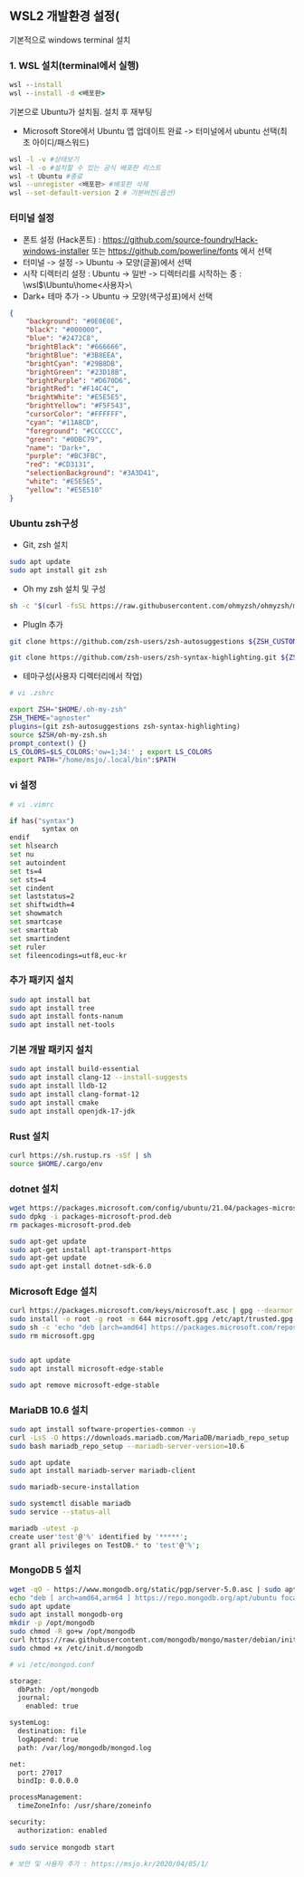 ## WSL2 개발환경 설정(

기본적으로 windows terminal 설치

### 1. WSL 설치(terminal에서 실행)
```bat
wsl --install
wsl --install -d <배포판>
```

기본으로 Ubuntu가 설치됨. 설치 후 재부팅
* Microsoft Store에서 Ubuntu 앱 업데이트 완료 -> 터미널에서 ubuntu 선택(최초 아이디/패스워드)

```bash
wsl -l -v #상태보기 
wsl -l -o #설치할 수 있는 공식 배포판 리스트
wsl -t Ubuntu #종료
wsl --unregister <배포판> #배포판 삭제
wsl --set-default-version 2 # 기본버전(옵션)
```
### 터미널 설정

* 폰트 설정 (Hack폰트) : https://github.com/source-foundry/Hack-windows-installer 또는 https://github.com/powerline/fonts 에서 선택
* 터미널 -> 설정 ->  Ubuntu -> 모양(글꼴)에서 선택
* 시작 디렉터리 설정 : Ubuntu -> 일반 -> 디렉터리를 시작하는 중 : \\wsl$\Ubuntu\home\<사용자>\
* Dark+ 테마 추가 ->  Ubuntu -> 모양(색구성표)에서 선택
```json
{
    "background": "#0E0E0E",
    "black": "#000000",
    "blue": "#2472C8",
    "brightBlack": "#666666",
    "brightBlue": "#3B8EEA",
    "brightCyan": "#29B8DB",
    "brightGreen": "#23D18B",
    "brightPurple": "#D670D6",
    "brightRed": "#F14C4C",
    "brightWhite": "#E5E5E5",
    "brightYellow": "#F5F543",
    "cursorColor": "#FFFFFF",
    "cyan": "#11A8CD",
    "foreground": "#CCCCCC",
    "green": "#0DBC79",
    "name": "Dark+",
    "purple": "#BC3FBC",
    "red": "#CD3131",
    "selectionBackground": "#3A3D41",
    "white": "#E5E5E5",
    "yellow": "#E5E510"
}
```

### Ubuntu zsh구성

* Git, zsh 설치
```bash
sudo apt update
sudo apt install git zsh
```
* Oh my zsh 설치 및 구성
```bash
sh -c "$(curl -fsSL https://raw.githubusercontent.com/ohmyzsh/ohmyzsh/master/tools/install.sh)"
```

* PlugIn 추가
```bash
git clone https://github.com/zsh-users/zsh-autosuggestions ${ZSH_CUSTOM:-~/.oh-my-zsh/custom}/plugins/zsh-autosuggestions

git clone https://github.com/zsh-users/zsh-syntax-highlighting.git ${ZSH_CUSTOM:-~/.oh-my-zsh/custom}/plugins/zsh-syntax-highlighting
```

* 테마구성(사용자 디렉터리에서 작업)
```bash
# vi .zshrc

export ZSH="$HOME/.oh-my-zsh"
ZSH_THEME="agnoster"
plugins=(git zsh-autosuggestions zsh-syntax-highlighting)
source $ZSH/oh-my-zsh.sh
prompt_context() {}
LS_COLORS=$LS_COLORS:'ow=1;34:' ; export LS_COLORS
export PATH="/home/msjo/.local/bin":$PATH
```

### vi 설정
```bash
# vi .vimrc

if has("syntax")
        syntax on
endif
set hlsearch
set nu
set autoindent
set ts=4
set sts=4
set cindent
set laststatus=2
set shiftwidth=4
set showmatch
set smartcase
set smarttab
set smartindent
set ruler
set fileencodings=utf8,euc-kr
```

### 추가 패키지 설치
```bash
sudo apt install bat
sudo apt install tree
sudo apt install fonts-nanum
sudo apt install net-tools
```

### 기본 개발 패키지 설치
```bash
sudo apt install build-essential
sudo apt install clang-12 --install-suggests
sudo apt install lldb-12
sudo apt install clang-format-12
sudo apt install cmake
sudo apt install openjdk-17-jdk
```

### Rust 설치
``` bash
curl https://sh.rustup.rs -sSf | sh
source $HOME/.cargo/env
```

### dotnet 설치
```bash
wget https://packages.microsoft.com/config/ubuntu/21.04/packages-microsoft-prod.deb -O packages-microsoft-prod.deb
sudo dpkg -i packages-microsoft-prod.deb
rm packages-microsoft-prod.deb

sudo apt-get update
sudo apt-get install apt-transport-https
sudo apt-get update
sudo apt-get install dotnet-sdk-6.0
```

### Microsoft Edge 설치
```bash
curl https://packages.microsoft.com/keys/microsoft.asc | gpg --dearmor > microsoft.gpg
sudo install -o root -g root -m 644 microsoft.gpg /etc/apt/trusted.gpg.d/
sudo sh -c 'echo "deb [arch=amd64] https://packages.microsoft.com/repos/edge stable main" > /etc/apt/sources.list.d/microsoft-edge-dev.list'
sudo rm microsoft.gpg


sudo apt update
sudo apt install microsoft-edge-stable

sudo apt remove microsoft-edge-stable
```

### MariaDB 10.6 설치
```bash
sudo apt install software-properties-common -y
curl -LsS -O https://downloads.mariadb.com/MariaDB/mariadb_repo_setup
sudo bash mariadb_repo_setup --mariadb-server-version=10.6

sudo apt update
sudo apt install mariadb-server mariadb-client

sudo mariadb-secure-installation 

sudo systemctl disable mariadb
sudo service --status-all

mariadb -utest -p
create user'test'@'%' identified by '*****';
grant all privileges on TestDB.* to 'test'@'%';
```

### MongoDB 5 설치
```bash
wget -qO - https://www.mongodb.org/static/pgp/server-5.0.asc | sudo apt-key add -
echo "deb [ arch=amd64,arm64 ] https://repo.mongodb.org/apt/ubuntu focal/mongodb-org/5.0 multiverse" | sudo tee /etc/apt/sources.list.d/mongodb-org-5.0.list
sudo apt update
sudo apt install mongodb-org
mkdir -p /opt/mongodb
sudo chmod -R go+w /opt/mongodb 
curl https://raw.githubusercontent.com/mongodb/mongo/master/debian/init.d | sudo tee /etc/init.d/mongodb >/dev/null
sudo chmod +x /etc/init.d/mongodb

# vi /etc/mongod.conf

storage:
  dbPath: /opt/mongodb
  journal:
    enabled: true

systemLog:
  destination: file
  logAppend: true
  path: /var/log/mongodb/mongod.log

net:
  port: 27017
  bindIp: 0.0.0.0

processManagement:
  timeZoneInfo: /usr/share/zoneinfo

security:
  authorization: enabled
  
sudo service mongodb start

# 보안 및 사용자 추가 : https://msjo.kr/2020/04/05/1/
```
